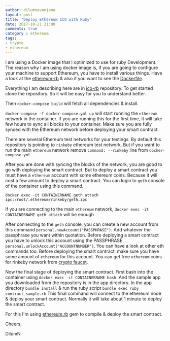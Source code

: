 ```yaml
---
author: dilumnavanjana
layout: post
title: "Deploy Ethereum ICO with Ruby"
date: 2017-10-21 21:00
comments: true
category : ethereum
tags:
- crypto
- ethereum
---
```


I am using a Docker image that I optimized to use for ruby Development. The reason why I am using docker image is, if you are going to configure your machine to support Ethereum, you have to install various things. Have a look at the [ethereum-rb](https://hub.docker.com/r/dilumn/ethereum-rb/) & also if you want to see the [Dockerfile](https://github.com/dilumn/ethereum-rb).

Everything I am describing here are in [ico-rb](https://github.com/dilumn/ico-rb) repository. To get started clone the repository. So it will be easy for you to understand better.

Then `docker-compose build` will fetch all dependencies & install.

`docker-compose -f docker-compose.yml up` will start running the `ethereum` network in the container. If you are running this for the first time, it will take few hours to sync all blocks to your container. Make sure you are fully synced with the Ethereum network before deploying your smart contract.

There are several Ethereum test networks for your testings. By default this repository is pointing to `rinkeby` ethereum test network. But if you want to run the main `ethereum` network remove `command: --rinkeby` line from `docker-compose.yml`

After you are done with syncing the blocks of the network, you are good to go with deploying the smart contract. But to deploy a smart contract you must have a `ethereum` account with some ethereum coins. Because it will cost a few amount to deploy a smart contract. You can login to `geth` console of the container using this command.

`docker exec -it CONTAINERNAME geth attach ipc:/root/.ethereum/rinkeby/geth.ipc`

If you are connecting to the main `ethereum` network, `docker exec -it CONTAINERNAME geth attach` will be enough

After connecting to the `geth` console, you can create a new account from this command `personal.newAccount("PASSPHRASE")`. Add whatever the passphrase you want within quotation. Before deploying a smart contract you have to unlock this account using the PASSPHRASE. `personal.unlockAccount("ACCOUNTNUMBER")`. You can have a look at other eth commands too. Before deploying the smart contract, make sure you have some amount of `ethereum` for this account. You can get free `ethereum` coins for rinkeby network from [crypto faucet](https://www.rinkeby.io).

Now the final stage of deploying the smart contract. First bash into the container using `docker exec -it CONTAINERNAME bash`. And the sample app you downloaded from the repository is in the app directory. In the app directory `bundle install` & run the ruby script `bundle exec ruby contract_sample.rb` This final command will connect to the ethereum node & deploy your smart contract. Normally it will take about 1 minute to deploy the smart contract.

For this I'm using [ethereum.rb](https://github.com/EthWorks/ethereum.rb) gem to compile & deploy the smart contract.

Cheers,

DilumN
